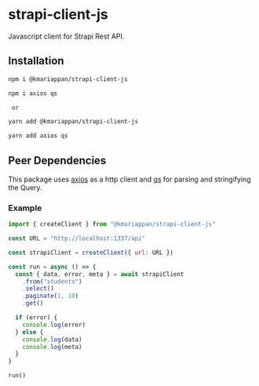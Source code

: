 # strapi-client-js

Javascript client for Strapi Rest API.

## Installation

```bash
npm i @kmariappan/strapi-client-js

npm i axios qs

 or

yarn add @kmariappan/strapi-client-js

yarn add axios qs

```

## Peer Dependencies

This package uses [axios](https://axios-http.com/) as a http client and [qs](https://github.com/ljharb/qs) for parsing and stringifying the Query.

### Example

```js
import { createClient } from "@kmariappan/strapi-client-js"

const URL = "http://localhost:1337/api"

const strapiClient = createClient({ url: URL })

const run = async () => {
  const { data, error, meta } = await strapiClient
    .from("students")
    .select()
    .paginate(1, 10)
    .get()

  if (error) {
    console.log(error)
  } else {
    console.log(data)
    console.log(meta)
  }
}

run()
```
